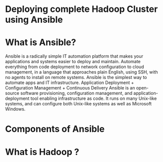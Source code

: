 # Deploying complete Hadoop Cluster using Ansible

# What is Ansible? 
Ansible is a radically simple IT automation platform that makes your applications and systems easier to deploy and maintain. Automate everything from code deployment to network configuration to cloud management, in a language that approaches plain English, using SSH, with no agents to install on remote systems. 
Ansible is the simplest way to automate apps and IT infrastructure. Application Deployment + Configuration Management + Continuous Delivery
Ansible is an open-source software provisioning, configuration management, and application-deployment tool enabling infrastructure as code. It runs on many Unix-like systems, and can configure both Unix-like systems as well as Microsoft Windows.

<H1> Components of Ansible </H1>

# What is Hadoop ?
